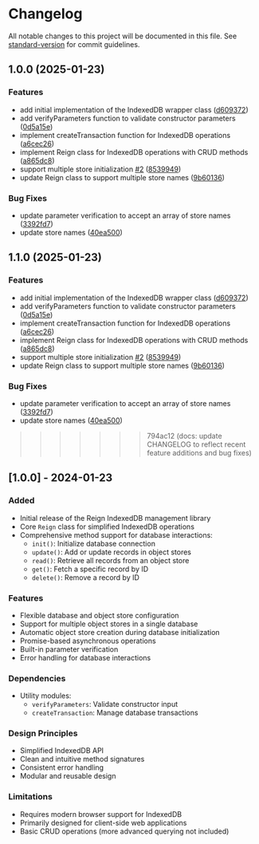 # Changelog

All notable changes to this project will be documented in this file. See [standard-version](https://github.com/conventional-changelog/standard-version) for commit guidelines.

## 1.0.0 (2025-01-23)

### Features

- add initial implementation of the IndexedDB wrapper class ([d609372](https://github.com/chessurisme/reign/commit/d6093721dfd918c4b07b62c6215ecbabca681823))
- add verifyParameters function to validate constructor parameters ([0d5a15e](https://github.com/chessurisme/reign/commit/0d5a15e5bc69840c74035134b4aafb9dfc94d717))
- implement createTransaction function for IndexedDB operations ([a6cec26](https://github.com/chessurisme/reign/commit/a6cec2642cfef493d5c6c335f76acb26303a20ae))
- implement Reign class for IndexedDB operations with CRUD methods ([a865dc8](https://github.com/chessurisme/reign/commit/a865dc8346a2b08de965e34dc648a468083900f7))
- support multiple store initialization [#2](https://github.com/chessurisme/reign/issues/2) ([8539949](https://github.com/chessurisme/reign/commit/853994996224b0260195223e10636fb4ba5aee84))
- update Reign class to support multiple store names ([9b60136](https://github.com/chessurisme/reign/commit/9b601363c5a3cfdac076dbe8b555b081c375d162))

### Bug Fixes

- update parameter verification to accept an array of store names ([3392fd7](https://github.com/chessurisme/reign/commit/3392fd72cb35b2b5d6ffcc607b5030f1087c4f3c))
- update store names ([40ea500](https://github.com/chessurisme/reign/commit/40ea500546e988fd47552a2e3bf309d5d8ff35c5))

## 1.1.0 (2025-01-23)

### Features

- add initial implementation of the IndexedDB wrapper class ([d609372](https://github.com/chessurisme/reign/commit/d6093721dfd918c4b07b62c6215ecbabca681823))
- add verifyParameters function to validate constructor parameters ([0d5a15e](https://github.com/chessurisme/reign/commit/0d5a15e5bc69840c74035134b4aafb9dfc94d717))
- implement createTransaction function for IndexedDB operations ([a6cec26](https://github.com/chessurisme/reign/commit/a6cec2642cfef493d5c6c335f76acb26303a20ae))
- implement Reign class for IndexedDB operations with CRUD methods ([a865dc8](https://github.com/chessurisme/reign/commit/a865dc8346a2b08de965e34dc648a468083900f7))
- support multiple store initialization [#2](https://github.com/chessurisme/reign/issues/2) ([8539949](https://github.com/chessurisme/reign/commit/853994996224b0260195223e10636fb4ba5aee84))
- update Reign class to support multiple store names ([9b60136](https://github.com/chessurisme/reign/commit/9b601363c5a3cfdac076dbe8b555b081c375d162))

### Bug Fixes

- update parameter verification to accept an array of store names ([3392fd7](https://github.com/chessurisme/reign/commit/3392fd72cb35b2b5d6ffcc607b5030f1087c4f3c))
- update store names ([40ea500](https://github.com/chessurisme/reign/commit/40ea500546e988fd47552a2e3bf309d5d8ff35c5))

> > > > > > > 794ac12 (docs: update CHANGELOG to reflect recent feature additions and bug fixes)

## [1.0.0] - 2024-01-23

### Added

- Initial release of the Reign IndexedDB management library
- Core `Reign` class for simplified IndexedDB operations
- Comprehensive method support for database interactions:
  - `init()`: Initialize database connection
  - `update()`: Add or update records in object stores
  - `read()`: Retrieve all records from an object store
  - `get()`: Fetch a specific record by ID
  - `delete()`: Remove a record by ID

### Features

- Flexible database and object store configuration
- Support for multiple object stores in a single database
- Automatic object store creation during database initialization
- Promise-based asynchronous operations
- Built-in parameter verification
- Error handling for database interactions

### Dependencies

- Utility modules:
  - `verifyParameters`: Validate constructor input
  - `createTransaction`: Manage database transactions

### Design Principles

- Simplified IndexedDB API
- Clean and intuitive method signatures
- Consistent error handling
- Modular and reusable design

### Limitations

- Requires modern browser support for IndexedDB
- Primarily designed for client-side web applications
- Basic CRUD operations (more advanced querying not included)
